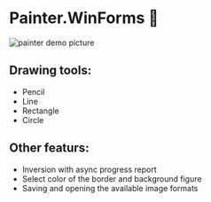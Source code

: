# Painter.WinForms :art:

![painter demo picture](https://cloud.githubusercontent.com/assets/9448652/17977409/50a25c40-6afa-11e6-9af4-a33a26fd0f31.png)

## Drawing tools:

* Pencil
* Line
* Rectangle
* Circle

## Other featurs:

* Inversion with async progress report
* Select color of the border and background figure
* Saving and opening the available image formats
